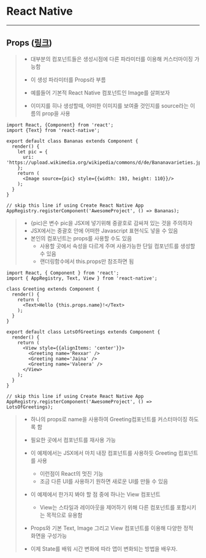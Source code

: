 React Native
============

---

Props ([링크](https://facebook.github.io/react-native/docs/props.html)\)
------------------------------------------------------------------------

> -	대부분의 컴포넌트들은 생성시점에 다른 파라미터를 이용해 커스터마이징 가능함
> -	이 생성 파라미터를 Props라 부름
>
> -	예를들어 기본적 React Native 컴포넌트인 Image를 살펴보자
>
> -	이미지를 히나 생성할때, 어떠한 이미지를 보여줄 것인지를 source라는 이름의 prop을 사용
>

```
import React, {Component} from 'react';
import {Text} from 'react-native';

export default class Bananas extends Component {
  render() {
    let pic = {
      uri: 'https://upload.wikimedia.org/wikipedia/commons/d/de/Bananavarieties.jpg'
    };
    return (
      <Image source={pic} style={{width: 193, height: 110}}/>
    );
  }
}

// skip this line if using Create React Native App
AppRegistry.registerComponent('AwesomeProject', () => Bananas);
```

> -	\{pic\)은 변수 pic을 JSX에 넣기위해 중괄호로 감싸져 있는 것을 주의하자
> -	JSX에서는 중괄호 안에 어떠한 Javascript 표현식도 넣을 수 있음
> -	본인의 컴포넌트는 props를 사용할 수도 있음
> 	-	사용할 곳에서 속성을 다르게 주며 사용가능한 단일 컴포넌트를 생성할 수 있음
> 	-	랜더링함수에서 this.props만 참조하면 됨

```
import React, { Component } from 'react';
import { AppRegistry, Text, View } from 'react-native';

class Greeting extends Component {
  render() {
    return (
      <Text>Hello {this.props.name}!</Text>
    );
  }
}

export default class LotsOfGreetings extends Component {
  render() {
    return (
      <View style={{alignItems: 'center'}}>
        <Greeting name='Rexxar' />
        <Greeting name='Jaina' />
        <Greeting name='Valeera' />
      </View>
    );
  }
}

// skip this line if using Create React Native App
AppRegistry.registerComponent('AwesomeProject', () => LotsOfGreetings);
```

> -	하나의 props로 name을 사용하여 Greeting컴포넌트를 커스터마이징 하도록 함
> -	필요한 곳에서 컴포넌트를 재사용 가능
> -	이 예제에서는 JSX에서 마치 내장 컴포넌트를 사용하듯 Greeting 컴포넌트를 사용
>
> 	-	이런점이 React의 멋진 기능
> 	-	조금 다른 UI를 사용하기 원하면 새로운 UI를 만들 수 있음
>
> -	이 예제에서 한가지 봐야 할 점 중에 하나는 View 컴포넌트
>
> 	-	View는 스타일과 레이아웃을 제어하기 위해 다른 컴포넌트를 포함시키는 목적으로 유용함
>
> -	Props와 기본 Text, Image 그리고 View 컴포넌트를 이용해 다양한 정적 화면을 구성가능
>
> -	이제 State를 배워 시간 변화에 따라 앱이 변화되는 방법을 배우자.
>
